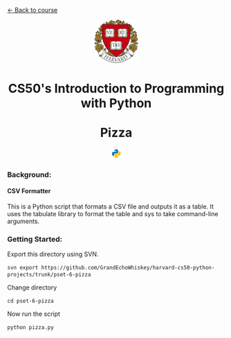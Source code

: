 [<- Back to course](../README.md)

<p align="center"><a href="https://cs50.harvard.edu/python/2022/">
  <img src="https://github.com/GrandEchoWhiskey/grandechowhiskey/blob/main/icons/course/harvard100.png" /><br>
</a></p>
<h1 align="center">CS50's Introduction to Programming with Python<br><br>Pizza</h1>

<p align="center"><a href="#">
  <img src="https://github.com/GrandEchoWhiskey/grandechowhiskey/blob/main/icons/programming/python.png" />
</a></p>

### Background:
#### CSV Formatter
This is a Python script that formats a CSV file and outputs it as a table. It uses the tabulate library to format the table and sys to take command-line arguments.

### Getting Started:
Export this directory using SVN.
```
svn export https://github.com/GrandEchoWhiskey/harvard-cs50-python-projects/trunk/pset-6-pizza
```
Change directory
```
cd pset-6-pizza
```
Now run the script
```
python pizza.py
```
